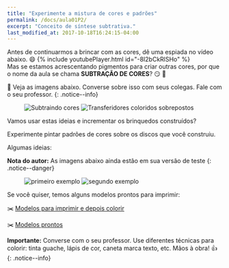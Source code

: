 ```yaml
---
title: "Experimente a mistura de cores e padrões"
permalink: /docs/aula01P2/
excerpt: "Conceito de síntese subtrativa."
last_modified_at: 2017-10-18T16:24:15-04:00
---
```


Antes de continuarmos a brincar com as cores, dê uma espiada no vídeo abaixo. :smile: 
{% include youtubePlayer.html id="-8I2bCkRlSHo" %}
<br>
Mas se estamos acrescentando pigmentos para criar outras cores, por que o nome da aula se chama **SUBTRAÇÃO DE CORES**? :smirk: :art:

:speech_balloon: Veja as imagens abaixo. Converse sobre isso com seus colegas. Fale com o seu professor.
{: .notice--info}

<figure>
  <img src="{{ '/assets/aula01/subtracting-colors.jpg' | absolute_url }}" alt="Subtraindo cores">
  <img src="{{ '/assets/aula01/transferidor-colorido.jpg' | absolute_url }}" alt="Transferidores coloridos sobrepostos">
</figure>

<a id="incrementar"></a> 

Vamos usar estas ideias e incrementar os brinquedos construídos?

Experimente pintar padrões de cores sobre os discos que você construiu. 

Algumas ideias:

**Nota do autor:** As imagens abaixo ainda estão em sua versão de teste
{: .notice--danger}

<figure>
  <img src="{{ '/assets/aula01/mistura-exemplo01.png' | absolute_url }}" alt="primeiro exemplo">
  <img src="{{ '/assets/aula01/mistura-exemplo02.jpg' | absolute_url }}" alt="segundo exemplo">
</figure>

Se você quiser, temos alguns modelos prontos para imprimir:

:scissors: [Modelos para imprimir e depois colorir](/assets/aula01/modelo-para-imprimir-e-colorir.pdf)

:scissors: [Modelos prontos](/assets/aula01/modelo-colorido-para-imprimir.pdf)

**Importante:** Converse com o seu professor. Use diferentes técnicas para colorir: tinta guache, lápis de cor, caneta marca texto, etc. Mãos à obra! :thumbsup:
{: .notice--info}
